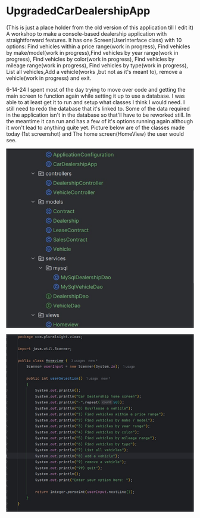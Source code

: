 # UpgradedCarDealershipApp
(This is just a place holder from the old version of this application till I edit it)
A workshop to make a console-based dealership application with straightforward features. It has one Screen(UserInterface class) with 10  options: Find vehicles within a price range(work in progress), Find vehicles by make/model(work in progress),Find vehicles by year range(work in progress), Find vehicles by color(work in progress), Find vehicles by mileage range(work in progress), Find vehicles by type(work in progress), List all vehicles,Add a vehicle(works ,but not as it's meant to), remove a vehicle(work in progress) and exit.

6-14-24
I spent most of the day trying to move over code and getting the main screen to function again while setting it up to use a database. I was able to at least get it to run and setup what classes I think I would need. I still need to redo the database that it's linked to. Some of the data required in the application isn't in the database so that'll have to be reworked still. In the meantime it can run and has a few of it's options running again although it won't lead to anything quite yet.
Picture below are of the classes made today (1st screenshot) and The home screen(HomeView) the user would see.

![alt text](<classes in application.jpg>)

![alt text](HomeView.jpg)
